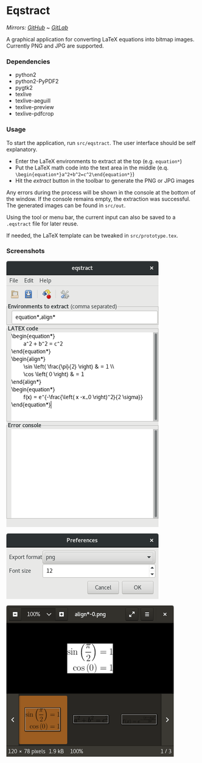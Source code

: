 Eqstract
========

*Mirrors: [GitHub] ~ [GitLab]*

A graphical application for converting LaTeX equations into bitmap images. Currently
PNG and JPG are supported.

### Dependencies

* python2
* python2-PyPDF2
* pygtk2
* texlive
* texlive-aeguill
* texlive-preview
* texlive-pdfcrop

### Usage

To start the application, run `src/eqstract`. The user interface should be self explanatory.

* Enter the LaTeX environments to extract at the top (e.g. `equation*`)
* Put the LaTeX math code into the text area in the middle (e.q. `\begin{equation*}a^2+b^2=c^2\end{equation*}`)
* Hit the _extract_ button in the toolbar to generate the PNG or JPG images

Any errors during the process will be shown in the console at the bottom of the window. If
the console remains empty, the extraction was successful. The generated images can be found
in `src/out`.

Using the tool or menu bar, the current input can also be saved to a `.eqstract` file for
later reuse.

If needed, the LaTeX template can be tweaked in `src/prototype.tex`.

### Screenshots

![Main window](screenshots/main-window.png)

![Preferences](screenshots/preferences.png)

![Output](screenshots/output.png)

[GitHub]: https://github.com/Johennes/Eqstract
[GitLab]: https://gitlab.com/cherrypicker/Eqstract

